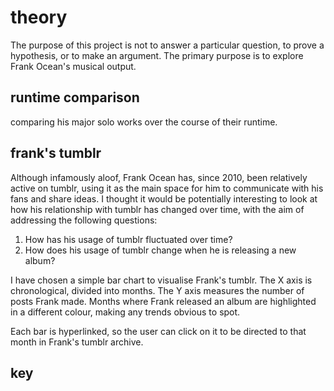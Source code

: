 # theory

The purpose of this project is not to answer a particular question, to prove a hypothesis, or to make an argument. The primary purpose is to explore Frank Ocean's musical output. 

## runtime comparison

comparing his major solo works over the course of their runtime. 

## frank's tumblr

Although infamously aloof, Frank Ocean has, since 2010, been relatively active on tumblr, using it as the main space for him to communicate with his fans and share ideas. I thought it would be potentially interesting to look at how his relationship with tumblr has changed over time, with the aim of addressing the following questions:

1. How has his usage of tumblr fluctuated over time?
2. How does his usage of tumblr change when he is releasing a new album?

I have chosen a simple bar chart to visualise Frank's tumblr. The X axis is chronological, divided into months. The Y axis measures the number of posts Frank made. Months where Frank released an album are highlighted in a different colour, making any trends obvious to spot. 

Each bar is hyperlinked, so the user can click on it to be directed to that month in Frank's tumblr archive.

## key
